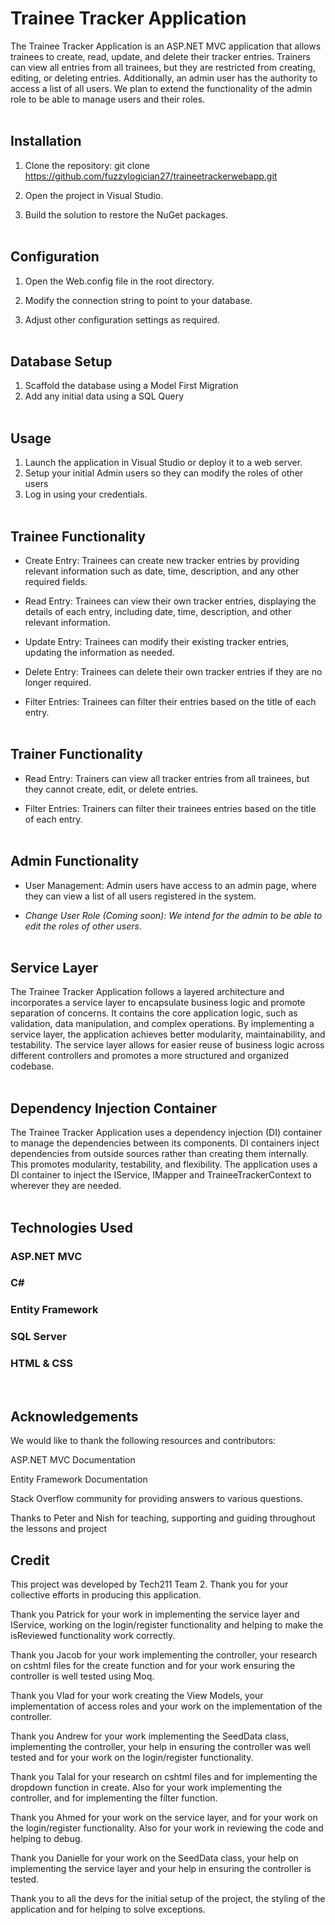 # Trainee Tracker Application

The Trainee Tracker Application is an ASP.NET MVC application that allows trainees to create, read, update, and delete their tracker entries. Trainers can view all entries from all trainees, but they are restricted from creating, editing, or deleting entries. Additionally, an admin user has the authority to access a list of all users. We plan to extend the functionality of the admin role to be able to manage users and their roles.
<br></br>

## Installation
1. Clone the repository: git clone https://github.com/fuzzylogician27/traineetrackerwebapp.git

2. Open the project in Visual Studio.

3. Build the solution to restore the NuGet packages.
<br></br>

## Configuration
1. Open the Web.config file in the root directory.

2. Modify the connection string to point to your database.

3. Adjust other configuration settings as required.
<br></br>

## Database Setup
1. Scaffold the database using a Model First Migration
2. Add any initial data using a SQL Query
<br></br>

## Usage
1. Launch the application in Visual Studio or deploy it to a web server.
2. Setup your initial Admin users so they can modify the roles of other users
3. Log in using your credentials.
<br></br>

## Trainee Functionality
- Create Entry: Trainees can create new tracker entries by providing relevant information such as date, time, description, and any other required fields.

- Read Entry: Trainees can view their own tracker entries, displaying the details of each entry, including date, time, description, and other relevant information.

- Update Entry: Trainees can modify their existing tracker entries, updating the information as needed.

- Delete Entry: Trainees can delete their own tracker entries if they are no longer required.

- Filter Entries: Trainees can filter their entries based on the title of each entry.
<br></br>

## Trainer Functionality
- Read Entry: Trainers can view all tracker entries from all trainees, but they cannot create, edit, or delete entries.

- Filter Entries: Trainers can filter their trainees entries based on the title of each entry.
<br></br>

## Admin Functionality
- User Management: Admin users have access to an admin page, where they can view a list of all users registered in the system. 

- *Change User Role (Coming soon): We intend for the admin to be able to edit the roles of other users.*
<br></br>

## Service Layer
The Trainee Tracker Application follows a layered architecture and incorporates a service layer to encapsulate business logic and promote separation of concerns. It contains the core application logic, such as validation, data manipulation, and complex operations. By implementing a service layer, the application achieves better modularity, maintainability, and testability. The service layer allows for easier reuse of business logic across different controllers and promotes a more structured and organized codebase.
<br></br>

## Dependency Injection Container
The Trainee Tracker Application uses a dependency injection (DI) container to manage the dependencies between its components. DI containers  inject dependencies from outside sources rather than creating them internally. This promotes modularity, testability, and flexibility. The application uses a DI container to inject the IService, IMapper and TraineeTrackerContext to wherever they are needed.
<br></br>

## Technologies Used
### ASP.NET MVC

### C#

### Entity Framework

### SQL Server

### HTML & CSS
<br>

## Acknowledgements
We would like to thank the following resources and contributors:

ASP.NET MVC Documentation

Entity Framework Documentation

Stack Overflow community for providing answers to various questions.

Thanks to Peter and Nish for teaching, supporting and guiding throughout the lessons and project

## Credit
This project was developed by Tech211 Team 2.
Thank you for your collective efforts in producing this application.

Thank you Patrick for your work in implementing the service layer and IService, working on the login/register functionality and helping to make the isReviewed functionality work correctly.

Thank you Jacob for your work implementing the controller, your research on cshtml files for the create function and for your work ensuring the controller is well tested using Moq.

Thank you Vlad for your work creating the View Models, your implementation of access roles and your work on the implementation of the controller.

Thank you Andrew for your work implementing the SeedData class, implementing the controller, your help in ensuring the controller was well tested and for your work on the login/register functionality.

Thank you Talal for your research on cshtml files and for implementing the dropdown function in create. Also for your work implementing the controller, and for implementing the filter function.

Thank you Ahmed for your work on the service layer, and for your work on the login/register functionality. Also for your work in reviewing the code and helping to debug.

Thank you Danielle for your work on the SeedData class, your help on implementing the service layer and your help in ensuring the controller is tested.

Thank you to all the devs for the initial setup of the project, the styling of the application and for helping to solve exceptions.


